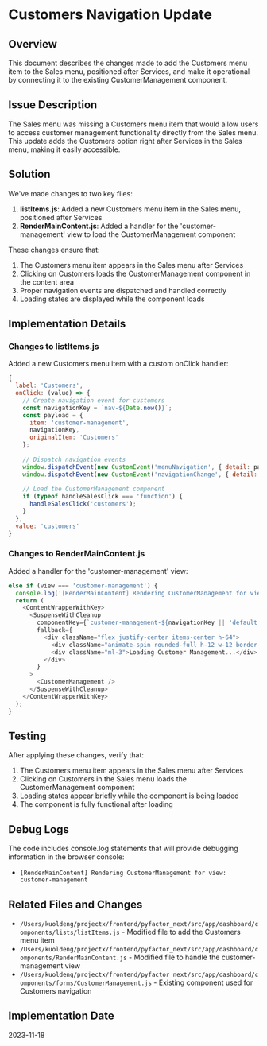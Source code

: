# Customers Navigation Update

## Overview
This document describes the changes made to add the Customers menu item to the Sales menu, positioned after Services, and make it operational by connecting it to the existing CustomerManagement component.

## Issue Description
The Sales menu was missing a Customers menu item that would allow users to access customer management functionality directly from the Sales menu. This update adds the Customers option right after Services in the Sales menu, making it easily accessible.

## Solution
We've made changes to two key files:

1. **listItems.js**: Added a new Customers menu item in the Sales menu, positioned after Services
2. **RenderMainContent.js**: Added a handler for the 'customer-management' view to load the CustomerManagement component

These changes ensure that:

1. The Customers menu item appears in the Sales menu after Services
2. Clicking on Customers loads the CustomerManagement component in the content area
3. Proper navigation events are dispatched and handled correctly
4. Loading states are displayed while the component loads

## Implementation Details

### Changes to listItems.js
Added a new Customers menu item with a custom onClick handler:

```javascript
{ 
  label: 'Customers', 
  onClick: (value) => {
    // Create navigation event for customers
    const navigationKey = `nav-${Date.now()}`;
    const payload = { 
      item: 'customer-management', 
      navigationKey,
      originalItem: 'Customers'
    };
    
    // Dispatch navigation events
    window.dispatchEvent(new CustomEvent('menuNavigation', { detail: payload }));
    window.dispatchEvent(new CustomEvent('navigationChange', { detail: payload }));
    
    // Load the CustomerManagement component
    if (typeof handleSalesClick === 'function') {
      handleSalesClick('customers');
    }
  }, 
  value: 'customers' 
}
```

### Changes to RenderMainContent.js
Added a handler for the 'customer-management' view:

```javascript
else if (view === 'customer-management') {
  console.log('[RenderMainContent] Rendering CustomerManagement for view:', view);
  return (
    <ContentWrapperWithKey>
      <SuspenseWithCleanup 
        componentKey={`customer-management-${navigationKey || 'default'}-${Date.now()}`}
        fallback={
          <div className="flex justify-center items-center h-64">
            <div className="animate-spin rounded-full h-12 w-12 border-t-2 border-b-2 border-blue-500"></div>
            <div className="ml-3">Loading Customer Management...</div>
          </div>
        }
      >
        <CustomerManagement />
      </SuspenseWithCleanup>
    </ContentWrapperWithKey>
  );
}
```

## Testing
After applying these changes, verify that:

1. The Customers menu item appears in the Sales menu after Services
2. Clicking on Customers in the Sales menu loads the CustomerManagement component
3. Loading states appear briefly while the component is being loaded
4. The component is fully functional after loading

## Debug Logs
The code includes console.log statements that will provide debugging information in the browser console:

- `[RenderMainContent] Rendering CustomerManagement for view: customer-management`

## Related Files and Changes
- `/Users/kuoldeng/projectx/frontend/pyfactor_next/src/app/dashboard/components/lists/listItems.js` - Modified file to add the Customers menu item
- `/Users/kuoldeng/projectx/frontend/pyfactor_next/src/app/dashboard/components/RenderMainContent.js` - Modified file to handle the customer-management view
- `/Users/kuoldeng/projectx/frontend/pyfactor_next/src/app/dashboard/components/forms/CustomerManagement.js` - Existing component used for Customers navigation

## Implementation Date
2023-11-18 
